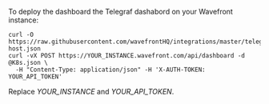 To deploy the dashboard the Telegraf dashabord on your Wavefront instance:

```
curl -O https://raw.githubusercontent.com/wavefrontHQ/integrations/master/telegraf/dashboards/telegraf-host.json
curl -vX POST https://YOUR_INSTANCE.wavefront.com/api/dashboard -d @K8s.json \
  -H "Content-Type: application/json" -H 'X-AUTH-TOKEN: YOUR_API_TOKEN'
  ```

  Replace _YOUR_INSTANCE_ and _YOUR_API_TOKEN_.

